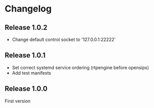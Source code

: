 # Changelog

## Release 1.0.2

- Change default control socket to '127.0.0.1:22222'

## Release 1.0.1

- Set correct systemd service ordering (rtpengine before opensips)
- Add test manifests

## Release 1.0.0

First version
